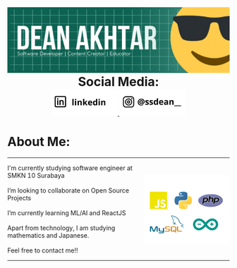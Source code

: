 <img src="image/Mychild Dean Akhtar Ghani.png">
<h1 align="center" style="margin:0;">Social Media:</h1>
<p align="center" style="margin:0;">
  <a href="https://www.linkedin.com/in/mychild-dean-akhtar-ghani-b7aa822a4?utm_source=share&utm_campaign=share_via&utm_content=profile&utm_medium=android_app">
    <img src="image/assetreadme.png" width="30%" style="margin:0;">
  </a>
  <a href="https://www.instagram.com/ssdean__?igsh=YmN2bmpqZXdycXdi">
    <img src="image/assetreadme (1).png" width="30%" style="margin:0;">
  </a>
</p>
<h1>About Me:</h1>
<table style="border-collapse: collapse; border: none; width: 100%;">
  <tr style="border: none;">
    <td style="border: none; padding: 0; vertical-align: top;">
      <ul style="list-style-type: none; padding-left: 0;">
        <li>I'm currently studying software engineer at SMKN 10 Surabaya</b></li><br>
        <li>I’m looking to collaborate on Open Source Projects</li><br>
        <li>I’m currently learning ML/AI and ReactJS</li><br>
        <li>Apart from technology, I am studying mathematics and Japanese.</li><br>
        <li>Feel free to contact me!!</a></li>
      </ul>
    </td>
    <td style="border: none; padding: 0; text-align: right;">
      <img src="image/tools.png" width="300" style="margin-left: auto; display: block;" />
    </td>
  </tr>
</table>
